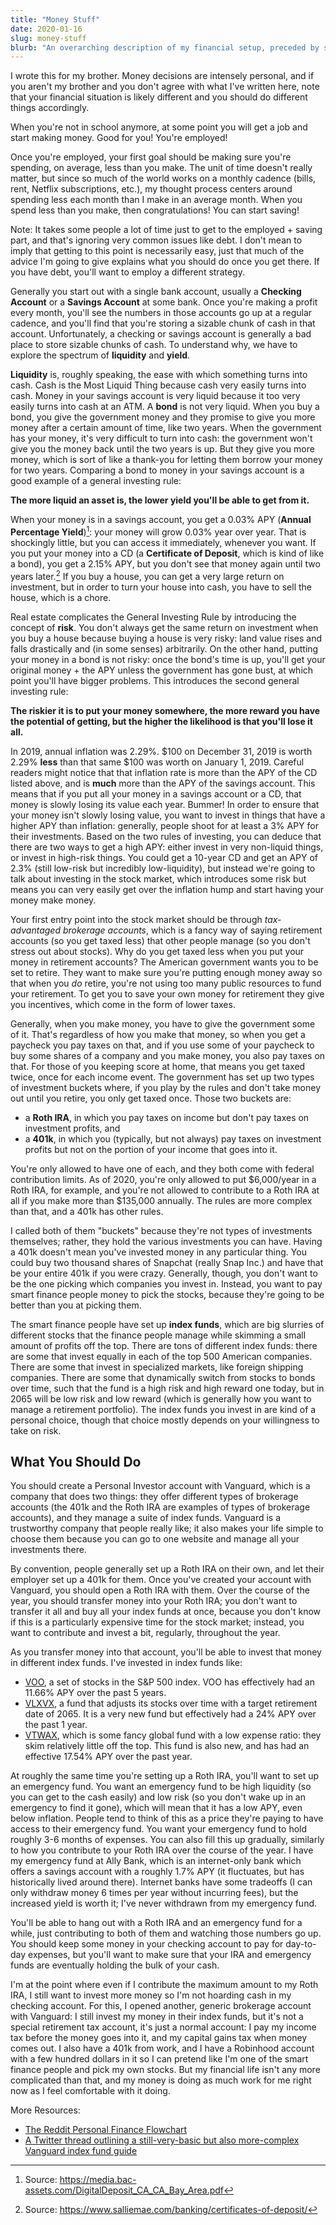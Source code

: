 ```yaml
---
title: "Money Stuff"
date: 2020-01-16
slug: money-stuff
blurb: "An overarching description of my financial setup, preceded by some of the concepts you need to know about in order to understand what you should do with your money. Meant to help someone go from basic saving to investing."
---
```


<div class="note">
    <p>I wrote this for my brother. Money decisions are intensely personal, and if you aren't my brother and you don't agree with what I've written here, note that your financial situation is likely different and you should do different things accordingly.</p>
</div>

When you're not in school anymore, at some point you will get a job and start making money. Good for you! You're employed!

Once you're employed, your first goal should be making sure you're spending, on average, less than you make. The unit of time doesn't really matter, but since so much of the world works on a monthly cadence (bills, rent, Netflix subscriptions, etc.), my thought process centers around spending less each month than I make in an average month. When you spend less than you make, then congratulations! You can start saving!

<div class="note">
    <p>Note: It takes some people a lot of time just to get to the employed + saving part, and that's ignoring very common issues like debt. I don't mean to imply that getting to this point is necessarily easy, just that much of the advice I'm going to give explains what you should do once you get there. If you have debt, you'll want to employ a different strategy.</p>
</div>

Generally you start out with a single bank account, usually a **Checking Account** or a **Savings Account** at some bank. Once you're making a profit every month, you'll see the numbers in those accounts go up at a regular cadence, and you'll find that you're storing a sizable chunk of cash in that account. Unfortunately, a checking or savings account is generally a bad place to store sizable chunks of cash. To understand why, we have to explore the spectrum of **liquidity** and **yield**.

<!-- more -->

**Liquidity** is, roughly speaking, the ease with which something turns into cash. Cash is the Most Liquid Thing because cash very easily turns into cash. Money in your savings account is very liquid because it too very easily turns into cash at an ATM. A **bond** is not very liquid. When you buy a bond, you give the government money and they promise to give you more money after a certain amount of time, like two years. When the government has your money, it's very difficult to turn into cash: the government won't give you the money back until the two years is up. But they give you more money, which is sort of like a thank-you for letting them borrow your money for two years. Comparing a bond to money in your savings account is a good example of a general investing rule:

**The more liquid an asset is, the lower yield you'll be able to get from it.**

When your money is in a savings account, you get a 0.03% APY (**Annual Percentage Yield**)[^1]: your money will grow 0.03% year over year. That is shockingly little, but you can access it immediately, whenever you want. If you put your money into a CD (a **Certificate of Deposit**, which is kind of like a bond), you get a 2.15% APY, but you don't see that money again until two years later.[^2] If you buy a house, you can get a very large return on investment, but in order to turn your house into cash, you have to sell the house, which is a chore.

Real estate complicates the General Investing Rule by introducing the concept of **risk**. You don't always get the same return on investment when you buy a house because buying a house is very risky: land value rises and falls drastically and (in some senses) arbitrarily. On the other hand, putting your money in a bond is not risky: once the bond's time is up, you'll get your original money + the APY unless the government has gone bust, at which point you'll have bigger problems. This introduces the second general investing rule:

**The riskier it is to put your money somewhere, the more reward you have the potential of getting, but the higher the likelihood is that you'll lose it all.**

In 2019, annual inflation was 2.29%. $100 on December 31, 2019 is worth 2.29% **less** than that same $100 was worth on January 1, 2019. Careful readers might notice that that inflation rate is more than the APY of the CD listed above, and is **much** more than the APY of the savings account. This means that if you put all your money in a savings account or a CD, that money is slowly losing its value each year. Bummer! In order to ensure that your money isn't slowly losing value, you want to invest in things that have a higher APY than inflation: generally, people shoot for at least a 3% APY for their investments. Based on the two rules of investing, you can deduce that there are two ways to get a high APY: either invest in very non-liquid things, or invest in high-risk things. You could get a 10-year CD and get an APY of 2.3% (still low-risk but incredibly low-liquidity), but instead we're going to talk about investing in the stock market, which introduces some risk but means you can very easily get over the inflation hump and start having your money make money.

Your first entry point into the stock market should be through _tax-advantaged brokerage accounts_, which is a fancy way of saying retirement accounts (so you get taxed less) that other people manage (so you don't stress out about stocks). Why do you get taxed less when you put your money in retirement accounts? The American government wants you to be set to retire. They want to make sure you're putting enough money away so that when you _do_ retire, you're not using too many public resources to fund your retirement. To get you to save your own money for retirement they give you incentives, which come in the form of lower taxes.

Generally, when you make money, you have to give the government some of it. That's regardless of how you make that money, so when you get a paycheck you pay taxes on that, and if you use some of your paycheck to buy some shares of a company and you make money, you also pay taxes on that. For those of you keeping score at home, that means you get taxed twice, once for each income event. The government has set up two types of investment buckets where, if you play by the rules and don't take money out until you retire, you only get taxed once. Those two buckets are:

- a **Roth IRA**, in which you pay taxes on income but don't pay taxes on investment profits, and
- a **401k**, in which you (typically, but not always) pay taxes on investment profits but not on the portion of your income that goes into it.

<div class="note">
    <p>You're only allowed to have one of each, and they both come with federal contribution limits. As of 2020, you're only allowed to put $6,000/year in a Roth IRA, for example, and you're not allowed to contribute to a Roth IRA at all if you make more than $135,000 annually. The rules are more complex than that, and a 401k has other rules.</p>
</div>

I called both of them "buckets" because they're not types of investments themselves; rather, they hold the various investments you can have. Having a 401k doesn't mean you've invested money in any particular thing. You could buy two thousand shares of Snapchat (really Snap Inc.) and have that be your entire 401k if you were crazy. Generally, though, you don't want to be the one picking which companies you invest in. Instead, you want to pay smart finance people money to pick the stocks, because they're going to be better than you at picking them.

The smart finance people have set up **index funds**, which are big slurries of different stocks that the finance people manage while skimming a small amount of profits off the top. There are tons of different index funds: there are some that invest equally in each of the top 500 American companies. There are some that invest in specialized markets, like foreign shipping companies. There are some that dynamically switch from stocks to bonds over time, such that the fund is a high risk and high reward one today, but in 2065 will be low risk and low reward (which is generally how you want to manage a retirement portfolio). The index funds you invest in are kind of a personal choice, though that choice mostly depends on your willingness to take on risk.

## What You Should Do

You should create a Personal Investor account with Vanguard, which is a company that does two things: they offer different types of brokerage accounts (the 401k and the Roth IRA are examples of types of brokerage accounts), and they manage a suite of index funds. Vanguard is a trustworthy company that people really like; it also makes your life simple to choose them because you can go to one website and manage all your investments there.

By convention, people generally set up a Roth IRA on their own, and let their employer set up a 401k for them. Once you've created your account with Vanguard, you should open a Roth IRA with them. Over the course of the year, you should transfer money into your Roth IRA; you don't want to transfer it all and buy all your index funds at once, because you don't know if this is a particularly expensive time for the stock market; instead, you want to contribute and invest a bit, regularly, throughout the year.

As you transfer money into that account, you'll be able to invest that money in different index funds. I've invested in index funds like:

- [VOO](https://investor.vanguard.com/etf/profile/VOO), a set of stocks in the S&P 500 index. VOO has effectively had an 11.66% APY over the past 5 years.
- [VLXVX](https://investor.vanguard.com/mutual-funds/profile/VLXVX), a fund that adjusts its stocks over time with a target retirement date of 2065. It is a very new fund but effectively had a 24% APY over the past 1 year.
- [VTWAX](https://investor.vanguard.com/mutual-funds/profile/VTWAX), which is some fancy global fund with a low expense ratio: they skim relatively little off the top. This fund is also new, and has had an effective 17.54% APY over the past year.

At roughly the same time you're setting up a Roth IRA, you'll want to set up an emergency fund. You want an emergency fund to be high liquidity (so you can get to the cash easily) and low risk (so you don't wake up in an emergency to find it gone), which will mean that it has a low APY, even below inflation. People tend to think of this as a price they're paying to have access to their emergency fund. You want your emergency fund to hold roughly 3-6 months of expenses. You can also fill this up gradually, similarly to how you contribute to your Roth IRA over the course of the year. I have my emergency fund at Ally Bank, which is an internet-only bank which offers a savings account with a roughly 1.7% APY (it fluctuates, but has historically lived around there). Internet banks have some tradeoffs (I can only withdraw money 6 times per year without incurring fees), but the increased yield is worth it; I've never withdrawn from my emergency fund.

You'll be able to hang out with a Roth IRA and an emergency fund for a while, just contributing to both of them and watching those numbers go up. You should keep some money in your checking account to pay for day-to-day expenses, but you'll want to make sure that your IRA and emergency funds are eventually holding the bulk of your cash.

I'm at the point where even if I contribute the maximum amount to my Roth IRA, I still want to invest more money so I'm not hoarding cash in my checking account. For this, I opened another, generic brokerage account with Vanguard: I still invest my money in their index funds, but it's not a special retirement tax account, it's just a normal account: I pay my income tax before the money goes into it, and my capital gains tax when money comes out. I also have a 401k from work, and I have a Robinhood account with a few hundred dollars in it so I can pretend like I'm one of the smart finance people and pick my own stocks. But my financial life isn't any more complicated than that, and my money is doing as much work for me right now as I feel comfortable with it doing.

More Resources:

- [The Reddit Personal Finance Flowchart](https://i.imgur.com/lSoUQr2.png)
- [A Twitter thread outlining a still-very-basic but also more-complex Vanguard index fund guide](https://twitter.com/bdc/status/1204468710645235713)

[^1]: Source: <https://media.bac-assets.com/DigitalDeposit_CA_CA_Bay_Area.pdf>
[^2]: Source: <https://www.salliemae.com/banking/certificates-of-deposit/>
